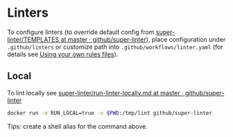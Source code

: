 # Linters

To configure linters (to override default config from [super-linter/TEMPLATES at master · github/super-linter](https://github.com/github/super-linter/tree/master/TEMPLATES)), place configuration under `.github/linters` or customize path into `.github/workflows/linter.yaml` (for details see [Using your own rules files](https://github.com/github/super-linter#using-your-own-rules-files)).

## Local

To lint locally see [super-linter/run-linter-locally.md at master · github/super-linter](https://github.com/github/super-linter/blob/master/docs/run-linter-locally.md)

```sh
docker run -e RUN_LOCAL=true -v $PWD:/tmp/lint github/super-linter
```

Tips: create a shell alias for the command above.
